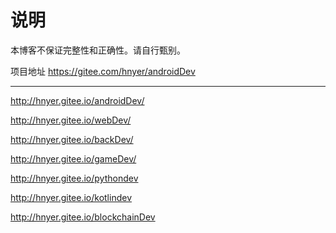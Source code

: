 ﻿
# 说明
本博客不保证完整性和正确性。请自行甄别。

项目地址  https://gitee.com/hnyer/androidDev


---

http://hnyer.gitee.io/androidDev/

http://hnyer.gitee.io/webDev/ 


http://hnyer.gitee.io/backDev/


http://hnyer.gitee.io/gameDev/

http://hnyer.gitee.io/pythondev

http://hnyer.gitee.io/kotlindev

http://hnyer.gitee.io/blockchainDev